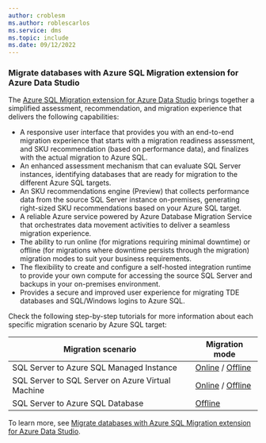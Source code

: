 ```yaml
---
author: croblesm
ms.author: roblescarlos
ms.service: dms
ms.topic: include
ms.date: 09/12/2022
---
```


### Migrate databases with Azure SQL Migration extension for Azure Data Studio
The [Azure SQL Migration extension for Azure Data Studio](/sql/azure-data-studio/extensions/azure-sql-migration-extension) brings together a simplified assessment, recommendation, and migration experience that delivers the following capabilities:
- A responsive user interface that provides you with an end-to-end migration experience that starts with a migration readiness assessment, and SKU recommendation (based on performance data), and finalizes with the actual migration to Azure SQL.
- An enhanced assessment mechanism that can evaluate SQL Server instances, identifying databases that are ready for migration to the different Azure SQL targets.
- An SKU recommendations engine (Preview) that collects performance data from the source SQL Server instance on-premises, generating right-sized SKU recommendations based on your Azure SQL target.
- A reliable Azure service powered by Azure Database Migration Service that orchestrates data movement activities to deliver a seamless migration experience.
- The ability to run online (for migrations requiring minimal downtime) or offline (for migrations where downtime persists through the migration) migration modes to suit your business requirements.
- The flexibility to create and configure a self-hosted integration runtime to provide your own compute for accessing the source SQL Server and backups in your on-premises environment.
- Provides a secure and improved user experience for migrating TDE databases and SQL/Windows logins to Azure SQL.

Check the following step-by-step tutorials for more information about each specific migration scenario by Azure SQL target:

| Migration scenario | Migration mode
|---------|---------|
SQL Server to Azure SQL Managed Instance| [Online](../articles/dms/tutorial-sql-server-managed-instance-online-ads.md) / [Offline](../articles/dms/tutorial-sql-server-managed-instance-offline-ads.md)
SQL Server to SQL Server on Azure Virtual Machine|[Online](../articles/dms/tutorial-sql-server-to-virtual-machine-online-ads.md) / [Offline](../articles/dms/tutorial-sql-server-to-virtual-machine-offline-ads.md)
SQL Server to Azure SQL Database | [Offline](../articles/dms/tutorial-sql-server-azure-sql-database-offline-ads.md)

To learn more, see [Migrate databases with Azure SQL Migration extension for Azure Data Studio](../articles/dms/migration-using-azure-data-studio.md).